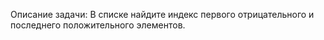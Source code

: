 Описание задачи:
В списке найдите индекс первого отрицательного и последнего положительного элементов.
